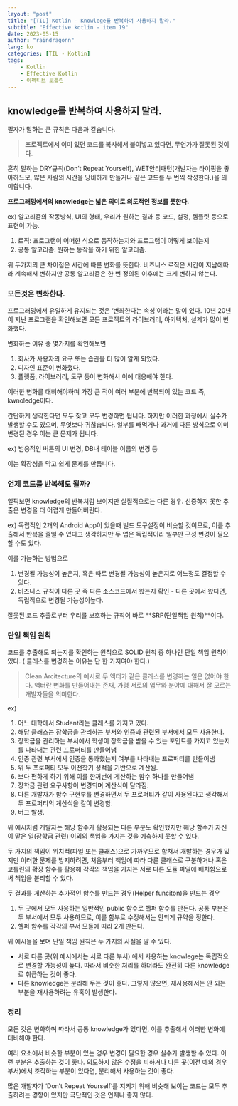 ```yaml
---
layout: "post"
title: "[TIL] Kotlin - Knowlege를 반복하여 사용하지 말라."
subtitle: "Effective kotlin - item 19"
date: 2023-05-15
author: "raindragonn"
lang: ko
categories: [TIL - Kotlin]
tags:
    - Kotlin
    - Effective Kotlin
    - 이펙티브 코틀린
---
```


## knowledge를 반복하여 사용하지 말라.

필자가 말하는 큰 규칙은 다음과 같습니다.

> **프로젝트에서 이미 있던 코드를 복사해서 붙여넣고 있다면, 무언가가 잘못된 것이다.**
> 

흔히 말하는 DRY규칙(Don’t Repeat Yourself), WET안티패턴(개발자는 타이핑을 좋아하느모, 많은 사람의 시간을 낭비하게 만들거나 같은 코드를 두 번씩 작성한다.)을 의미합니다.

**프로그래밍에서의 knowledge는 넓은 의미로 의도적인 정보를 뜻한다.**

ex) 알고리즘의 작동방식, UI의 형태, 우리가 원하는 결과 등 코드, 설정, 템플릿 등으로 표현이 가능.

1. 로직: 프로그램이 어떠한 식으로 동작하는지와 프로그램이 어떻게 보이는지
2. 공통 알고리즘: 원하는 동작을 하기 위한 알고리즘.

위 두가지의 큰 차이점은 시간에 따른 변화를 뜻한다. 비즈니스 로직은 시간이 지남에따라 계속해서 변하지만 공통 알고리즘은 한 번 정의된 이후에는 크게 변하지 않는다.

### **모든것은 변화한다.**

프로그래밍에서 유일하게 유지되는 것은 ‘변화한다는 속성’이라는 말이 있다. 10년 20년이 지난 프로그램을 확인해보면 모든 프로젝트의 라이브러리, 아키텍처, 설계가 많이 변화했다.

변화하는 이유 중 몇가지를 확인해보면

1. 회사가 사용자의 요구 또는 습관을 더 많이 알게 되었다.
2. 디자인 표준이 변화했다.
3. 플랫폼, 라이브러리, 도구 등이 변화해서 이에 대응해야 한다.

이러한 변화를 대비해야하며 가장 큰 적이 여러 부분에 반복되어 있는 코드 즉, kwnoledge이다.

간단하게 생각한다면 모두 찾고 모두 변경하면 됩니다. 하지만 이러한 과정에서 실수가 발생할 수도 있으며, 무엇보다 귀찮습니다. 일부를 빼먹거나 과거에 다른 방식으로 이미 변경된 경우 이는 큰 문제가 됩니다.

ex) 범용적인 버튼의 UI 변경, DB내 테이블 이름의 변경 등

이는 확장성을 막고 쉽게 문제를 만듭니다.

### **언제 코드를 반복해도 될까?**

얼픽보면 knowledge의 반복처럼 보이지만 실질적으로는 다른 경우. 신중하지 못한 추출은 변경을 더 어렵게 만들어버린다.

ex) 독립적인 2개의 Android App이 있을때 빌드 도구설정이 비슷할 것이므로, 이를 추출해서 반복을 줄일 수 있다고 생각하지만 두 앱은 독립적이라 일부만 구성 변경이 필요할 수도 있다.

이를 가늠하는 방법으로

1. 변경될 가능성이 높은지, 혹은 따로 변경될 가능성이 높은지로 어느정도 결정할 수 있다.
2. 비즈니스 규칙이 다른 곳 즉 다른 소스코드에서 왔는지 확인 - 다른 곳에서 왔다면,  독립적으로 변경될 가능성이높다.

잘못된 코드 추출로부터 우리를 보호하는 규칙이 바로 **SRP(단일책임 원칙)**이다.

### 단일 책임 원칙

코드를 추출해도 되는지를 확인하는 원칙으로 SOLID 원칙 중 하나인 단일 책임 원칙이 있다. ( 클래스를 변경하는 이유는 단 한 가지여야 한다.)

> Clean Arcitecture의 예시로 두 액터가 같은 클래스를 변경하는 일은 없어야 한다. 
    액터란 변화를 만들어내는 존재, 가령 서로의 업무와 분야에 대해서 잘 모르는 개발자들을 의미한다.
> 

ex)

1. 어느 대학에서 Student라는 클래스를 가지고 있다.
2. 해당 클래스는 장학금을 관리하는 부서와 인증과 관련된 부서에서 모두 사용한다.
3. 장학금을 관리하는 부서에서 학생이 장학금을 받을 수 있는 포인트를 가지고 있는지를 나타내는 관련 프로퍼티를 만들어냄
4. 인증 관련 부서에서 인증을 통과했는지 여부를 나타내는 프로퍼티를 만들어냄
5. 위 두 프로퍼티 모두 이전학기 성적을 기반으로 계산됨.
6. 보다 편하게 하기 위해 이를 한꺼번에 계산하는 함수 하나를 만들어냄
7. 장학금 관련 요구사항이 변경되며 계산식이 달라짐.
8. 다른 개발자가 함수 구현부를 변경하면서 두 프로퍼티가 같이 사용된다고 생각해서 두 프로퍼티의 계산식을 같이 변경함.
9. 버그 발생.

위 예시처럼 개발자는 해당 함수가 활용되는 다른 부분도 확인했지만 해당 함수가 자신이 맡은 일(장학금 관련) 이외의 책임을 가지는 것을 예측하지 못할 수 있다.

두 가지의 책임이 위치적(파일 또는 클래스)으로 가까우므로 합쳐서 개발하는 경우가 있지만 이러한 문제를 방지하려면, 처음부터 책임에 따라 다른 클래스로 구분하거나 혹은 코틀린의 확장 함수를 활용해 각각의 책임을 가지는 서로 다른 모듈 파일에 배치함으로써 책임을 분리할 수 있다.

두 결과를 게산하는 추가적인 함수를 만드는 경우(Helper funciton)을 만드는 경우

1. 두 곳에서 모두 사용하는 일반적인 public 함수로 헬퍼 함수를 만든다. 공통 부분은 두 부서에서 모두 사용하므로, 이를 함부로 수정해서는 안되게 규약을 정한다.
2. 헬퍼 함수를 각각의 부서 모듈에 따라 2개 만든다.

위 예시들을 보며 단일 책임 원칙은 두 가지의 사실을 알 수 있다.

- 서로 다른 곳(위 예시에서는 서로 다른 부서) 에서 사용하는 knowlege는 독립적으로 변경할 가능성이 높다. 따라서 비슷한 처리를 하더라도 완전히 다른 knowledge로 취급하는 것이 좋다.
- 다른 knowledge는 분리해 두는 것이 좋다. 그렇지 않으면, 재사용해서는 안 되는 부분을 재사용하려는 유혹이 발생한다.

### 정리

모든 것은 변화하며 따라서 공통 knowledge가 있다면, 이를 추출해서 이러한 변화에 대비해야 한다.

여러 요소에서 비슷한 부분이 있는 경우 변경이 필요한 경우 실수가 발생할 수 있다. 이런 부분은 추출하는 것이 좋다. 의도하지 않은 수정을 피하거나 다른 곳(이전 예의 경우 부서)에서 조작하는 부분이 있다면, 분리해서 사용하는 것이 좋다.

많은 개발자가 ‘Don’t Repeat Yourself’를 지키기 위해 비슷해 보이는 코드는 모두 추출하려는 경향이 있지만 극단적인 것은 언제나 좋지 않다.